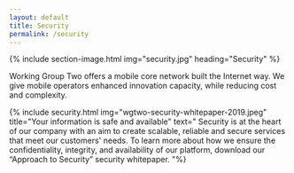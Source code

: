 ```yaml
---
layout: default
title: Security
permalink: /security
---
```


{% include section-image.html img="security.jpg" heading="Security" %}

<p class="landing-text">
    Working Group Two offers a mobile core network built the Internet way.
    We give mobile operators enhanced innovation capacity, while reducing cost and complexity.
</p>

{% include security.html img="wgtwo-security-whitepaper-2019.jpeg" title="Your information is safe and available" text="
    Security is at the heart of our company with an aim to create scalable, reliable and secure services that meet our customers' needs. To learn more about how we ensure the confidentiality, integrity, and availability of our platform, download our “Approach to Security” security whitepaper.
"%}
